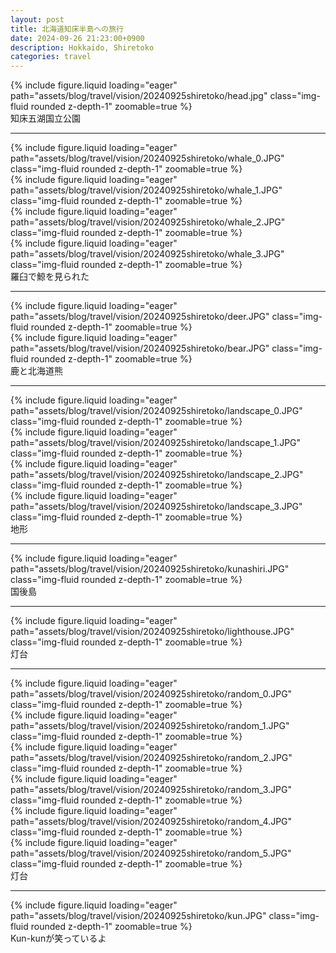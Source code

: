 ```yaml
---
layout: post
title: 北海道知床半島への旅行
date: 2024-09-26 21:23:00+0900
description: Hokkaido, Shiretoko
categories: travel
---
```


<div class="col-sm mt-3 mt-md-0">
    {% include figure.liquid loading="eager" path="assets/blog/travel/vision/20240925shiretoko/head.jpg" class="img-fluid rounded z-depth-1" zoomable=true %}
</div>
知床五湖国立公園
<hr>


<div class="row mt-3">
    <div class="col-sm mt-3 mt-md-0">
        {% include figure.liquid loading="eager" path="assets/blog/travel/vision/20240925shiretoko/whale_0.JPG" class="img-fluid rounded z-depth-1" zoomable=true %}
    </div>
</div>
<div class="row mt-3">
    <div class="col-sm mt-3 mt-md-0">
        {% include figure.liquid loading="eager" path="assets/blog/travel/vision/20240925shiretoko/whale_1.JPG" class="img-fluid rounded z-depth-1" zoomable=true %}
    </div>
</div>
<div class="row mt-3">
    <div class="col-sm mt-3 mt-md-0">
        {% include figure.liquid loading="eager" path="assets/blog/travel/vision/20240925shiretoko/whale_2.JPG" class="img-fluid rounded z-depth-1" zoomable=true %}
    </div>
</div>
<div class="row mt-3">
    <div class="col-sm mt-3 mt-md-0">
        {% include figure.liquid loading="eager" path="assets/blog/travel/vision/20240925shiretoko/whale_3.JPG" class="img-fluid rounded z-depth-1" zoomable=true %}
    </div>
</div>
<div class="caption">
    羅臼で鯨を見られた
</div>
<hr>


<div class="row mt-3">
    <div class="col-sm mt-3 mt-md-0">
        {% include figure.liquid loading="eager" path="assets/blog/travel/vision/20240925shiretoko/deer.JPG" class="img-fluid rounded z-depth-1" zoomable=true %}
    </div>
</div>
<div class="row mt-3">
    <div class="col-sm mt-3 mt-md-0">
        {% include figure.liquid loading="eager" path="assets/blog/travel/vision/20240925shiretoko/bear.JPG" class="img-fluid rounded z-depth-1" zoomable=true %}
    </div>
</div>
<div class="caption">
    鹿と北海道熊
</div>
<hr>


<div class="row mt-3">
    <div class="col-sm mt-3 mt-md-0">
        {% include figure.liquid loading="eager" path="assets/blog/travel/vision/20240925shiretoko/landscape_0.JPG" class="img-fluid rounded z-depth-1" zoomable=true %}
    </div>
</div>
<div class="row mt-3">
    <div class="col-sm mt-3 mt-md-0">
        {% include figure.liquid loading="eager" path="assets/blog/travel/vision/20240925shiretoko/landscape_1.JPG" class="img-fluid rounded z-depth-1" zoomable=true %}
    </div>
</div>
<div class="row mt-3">
    <div class="col-sm mt-3 mt-md-0">
        {% include figure.liquid loading="eager" path="assets/blog/travel/vision/20240925shiretoko/landscape_2.JPG" class="img-fluid rounded z-depth-1" zoomable=true %}
    </div>
</div>
<div class="row mt-3">
    <div class="col-sm mt-3 mt-md-0">
        {% include figure.liquid loading="eager" path="assets/blog/travel/vision/20240925shiretoko/landscape_3.JPG" class="img-fluid rounded z-depth-1" zoomable=true %}
    </div>
</div>
<div class="caption">
    地形
</div>
<hr>


<div class="row mt-3">
    <div class="col-sm mt-3 mt-md-0">
        {% include figure.liquid loading="eager" path="assets/blog/travel/vision/20240925shiretoko/kunashiri.JPG" class="img-fluid rounded z-depth-1" zoomable=true %}
    </div>
</div>
<div class="caption">
    国後島
</div>
<hr>


<div class="row mt-3">
    <div class="col-sm mt-3 mt-md-0">
        {% include figure.liquid loading="eager" path="assets/blog/travel/vision/20240925shiretoko/lighthouse.JPG" class="img-fluid rounded z-depth-1" zoomable=true %}
    </div>
</div>
<div class="caption">
    灯台
</div>
<hr>


<div class="row mt-3">
    <div class="col-sm mt-3 mt-md-0">
        {% include figure.liquid loading="eager" path="assets/blog/travel/vision/20240925shiretoko/random_0.JPG" class="img-fluid rounded z-depth-1" zoomable=true %}
    </div>
</div>
<div class="row mt-3">
    <div class="col-sm mt-3 mt-md-0">
        {% include figure.liquid loading="eager" path="assets/blog/travel/vision/20240925shiretoko/random_1.JPG" class="img-fluid rounded z-depth-1" zoomable=true %}
    </div>
</div>
<div class="row mt-3">
    <div class="col-sm mt-3 mt-md-0">
        {% include figure.liquid loading="eager" path="assets/blog/travel/vision/20240925shiretoko/random_2.JPG" class="img-fluid rounded z-depth-1" zoomable=true %}
    </div>
</div>
<div class="row mt-3">
    <div class="col-sm mt-3 mt-md-0">
        {% include figure.liquid loading="eager" path="assets/blog/travel/vision/20240925shiretoko/random_3.JPG" class="img-fluid rounded z-depth-1" zoomable=true %}
    </div>
</div>
<div class="row mt-3">
    <div class="col-sm mt-3 mt-md-0">
        {% include figure.liquid loading="eager" path="assets/blog/travel/vision/20240925shiretoko/random_4.JPG" class="img-fluid rounded z-depth-1" zoomable=true %}
    </div>
    <div class="col-sm mt-3 mt-md-0">
        {% include figure.liquid loading="eager" path="assets/blog/travel/vision/20240925shiretoko/random_5.JPG" class="img-fluid rounded z-depth-1" zoomable=true %}
    </div>
</div>
<div class="caption">
    灯台
</div>
<hr>


<div class="row mt-3">
    <div class="col-sm mt-3 mt-md-0">
        {% include figure.liquid loading="eager" path="assets/blog/travel/vision/20240925shiretoko/kun.JPG" class="img-fluid rounded z-depth-1" zoomable=true %}
    </div>
</div>
<div class="caption">
    Kun-kunが笑っているよ
</div>